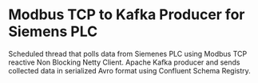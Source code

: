 # Modbus TCP to Kafka Producer for Siemens PLC
Scheduled thread that polls data from Siemenes PLC using Modbus TCP reactive Non Blocking Netty Client.
Apache Kafka producer and sends collected data in serialized Avro format using Confluent Schema Registry.
